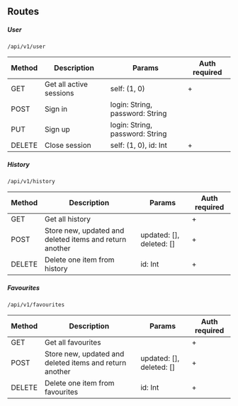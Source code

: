 ## Routes

##### User
```
/api/v1/user
```
| Method | Description             | Params                          | Auth required |
|--------|-------------------------|---------------------------------|---------------|
| GET    | Get all active sessions |           self: (1, 0)          |       +       |
| POST   | Sign in                 | login: String, password: String |               |
| PUT    | Sign up                 | login: String, password: String |               |
| DELETE | Close session           | self: (1, 0), id: Int           |       +       |

##### History
```
/api/v1/history
```
| Method | Description                                             | Params                   | Auth required |
|--------|---------------------------------------------------------|--------------------------|---------------|
| GET    | Get all history                                         |                          |       +       |
| POST   | Store new, updated and deleted items and return another | updated: [], deleted: [] |       +       |
| DELETE | Delete one item from history                            | id: Int                  |       +       |

##### Favourites
```
/api/v1/favourites
```
| Method | Description                                             | Params                   | Auth required |
|--------|---------------------------------------------------------|--------------------------|---------------|
| GET    | Get all favourites                                      |                          |       +       |
| POST   | Store new, updated and deleted items and return another | updated: [], deleted: [] |       +       |
| DELETE | Delete one item from favourites                         | id: Int                  |       +       |